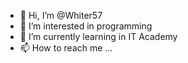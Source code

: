- 👋 Hi, I’m @Whiter57
- 👀 I’m interested in programming
- 🌱 I’m currently learning in IT Academy
- 📫 How to reach me ...

<!---
Whiter57/Whiter57 is a ✨ special ✨ repository because its `README.md` (this file) appears on your GitHub profile.
You can click the Preview link to take a look at your changes.
--->
